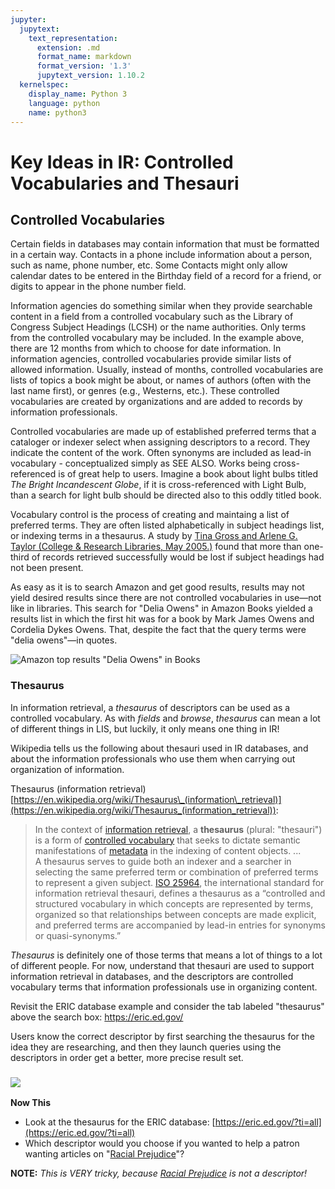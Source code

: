 ```yaml
---
jupyter:
  jupytext:
    text_representation:
      extension: .md
      format_name: markdown
      format_version: '1.3'
      jupytext_version: 1.10.2
  kernelspec:
    display_name: Python 3
    language: python
    name: python3
---
```


<!-- #region id="zChsJoUwu9VR" -->
# Key Ideas in IR: Controlled Vocabularies and Thesauri

## Controlled Vocabularies

Certain fields in databases may contain information that must be formatted in a certain way. Contacts in a phone include information about a person, such as name, phone number, etc. Some Contacts might only allow calendar dates to be entered in the Birthday field of a record for a friend, or digits to appear in the phone number field.

Information agencies do something similar when they provide searchable content in a field from a controlled vocabulary such as the Library of Congress Subject Headings (LCSH) or the name authorities. Only terms from the controlled vocabulary may be included. In the example above, there are 12 months from which to choose for date information. In information agencies, controlled vocabularies provide similar lists of allowed information. Usually, instead of months, controlled vocabularies are lists of topics a book might be about, or names of authors (often with the last name first), or genres (e.g., Westerns, etc.). These controlled vocabularies are created by organizations and are added to records by information professionals. 

Controlled vocabularies are made up of established preferred terms that a cataloger or indexer select when assigning descriptors to a record. They indicate the content of the work. Often synonyms are included as lead-in vocabulary - conceptualized simply as SEE ALSO. Works being cross-referenced is of great help to users. Imagine a book about light bulbs titled _The Bright Incandescent Globe_, if it is cross-referenced with Light Bulb, than a search for light bulb should be directed also to this oddly titled book. 

Vocabulary control is the process of creating and maintaing a list of preferred terms. They are often listed alphabetically in subject headings list, or indexing terms in a thesaurus. A study by [Tina Gross and Arlene G. Taylor (College & Research Libraries, May 2005.)](https://doi.org/10.5860/crl.66.3.212) found that more than one-third of records retrieved successfully would be lost if subject headings had not been present.

As easy as it is to search Amazon and get good results, results may not yield desired results since there are not controlled vocabularies in use—not like in libraries. This search for "Delia Owens" in Amazon Books yielded a results list in which the first hit was for a book by Mark James Owens and Cordelia Dykes Owens. That, despite the fact that the query terms were "delia owens"—in quotes.

![Amazon top results "Delia Owens" in Books](https://missouri.instructure.com/courses/45003/files/7748364/preview)

### Thesaurus

In information retrieval, a _thesaurus_ of descriptors can be used as a controlled vocabulary. As with _fields_ and _browse_, _thesaurus_ can mean a lot of different things in LIS, but luckily, it only means one thing in IR!

Wikipedia tells us the following about thesauri used in IR databases, and about the information professionals who use them when carrying out organization of information.

Thesaurus (information retrieval) [https://en.wikipedia.org/wiki/Thesaurus\_(information\_retrieval)](https://en.wikipedia.org/wiki/Thesaurus_(information_retrieval)):

> In the context of [information retrieval](https://en.wikipedia.org/wiki/Information_retrieval "Information retrieval"), a **thesaurus** (plural: "thesauri") is a form of [controlled vocabulary](https://en.wikipedia.org/wiki/Controlled_vocabulary "Controlled vocabulary") that seeks to dictate semantic manifestations of [metadata](https://en.wikipedia.org/wiki/Metadata "Metadata") in the indexing of content objects. ...  
> A thesaurus serves to guide both an indexer and a searcher in selecting the same preferred term or combination of preferred terms to represent a given subject. [ISO 25964](https://en.wikipedia.org/wiki/ISO_25964 "ISO 25964"), the international standard for information retrieval thesauri, defines a thesaurus as a “controlled and structured vocabulary in which concepts are represented by terms, organized so that relationships between concepts are made explicit, and preferred terms are accompanied by lead-in entries for synonyms or quasi-synonyms.”

_Thesaurus_ is definitely one of those terms that means a lot of things to a lot of different people. For now, understand that thesauri are used to support information retrieval in databases, and the descriptors are controlled vocabulary terms that information professionals use in organizing content.

Revisit the ERIC database example and consider the tab labeled "thesaurus" above the search box: [https://eric.ed.gov/ ](https://eric.ed.gov/)

Users know the correct descriptor by first searching the thesaurus for the idea they are researching, and then they launch queries using the descriptors in order get a better, more precise result set. 

### ![](https://missouri.instructure.com/courses/45003/files/7748329/download)  
**Now This**

*   Look at the thesaurus for the ERIC database: [https://eric.ed.gov/?ti=all](https://eric.ed.gov/?ti=all)
*   Which descriptor would you choose if you wanted to help a patron wanting articles on "[Racial Prejudice](https://eric.ed.gov/?ti=Racial+Prejudice)"?

**NOTE:** _This is VERY tricky, because [Racial Prejudice](https://eric.ed.gov/?ti=Racial+Prejudice) is not a descriptor!_
<!-- #endregion -->

```python id="IU8wm6bUu9Vf"

```
